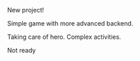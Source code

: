 New project!

Simple game with more advanced backend.

Taking care of hero. Complex activities.

Not ready
